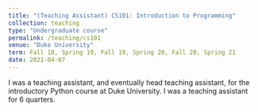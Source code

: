 ```yaml
---
title: "(Teaching Assistant) CS101: Introduction to Programming"
collection: teaching
type: "Undergraduate course"
permalink: /teaching/cs101
venue: "Duke University"
term: Fall 18, Spring 19, Fall 19, Spring 20, Fall 20, Spring 21
date: 2021-04-07
---
```


I was a teaching assistant, and eventually head teaching assistant, for the introductory Python course at Duke University. I was a teaching assistant for 6 quarters.
